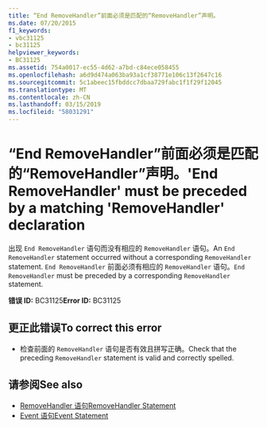 ```yaml
---
title: “End RemoveHandler”前面必须是匹配的“RemoveHandler”声明。
ms.date: 07/20/2015
f1_keywords:
- vbc31125
- bc31125
helpviewer_keywords:
- BC31125
ms.assetid: 754a0017-ec55-4d62-a7bd-c84ece058455
ms.openlocfilehash: a6d9d474a063ba93a1cf38771e106c13f2647c16
ms.sourcegitcommit: 5c1abeec15fbddcc7dbaa729fabc1f1f29f12045
ms.translationtype: MT
ms.contentlocale: zh-CN
ms.lasthandoff: 03/15/2019
ms.locfileid: "58031291"
---
```

# <a name="end-removehandler-must-be-preceded-by-a-matching-removehandler-declaration"></a><span data-ttu-id="3bb2c-102">“End RemoveHandler”前面必须是匹配的“RemoveHandler”声明。</span><span class="sxs-lookup"><span data-stu-id="3bb2c-102">'End RemoveHandler' must be preceded by a matching 'RemoveHandler' declaration</span></span>
<span data-ttu-id="3bb2c-103">出现 `End RemoveHandler` 语句而没有相应的 `RemoveHandler` 语句。</span><span class="sxs-lookup"><span data-stu-id="3bb2c-103">An `End RemoveHandler` statement occurred without a corresponding `RemoveHandler` statement.</span></span> <span data-ttu-id="3bb2c-104">`End RemoveHandler` 前面必须有相应的 `RemoveHandler` 语句。</span><span class="sxs-lookup"><span data-stu-id="3bb2c-104">`End RemoveHandler` must be preceded by a corresponding `RemoveHandler` statement.</span></span>  
  
 <span data-ttu-id="3bb2c-105">**错误 ID:** BC31125</span><span class="sxs-lookup"><span data-stu-id="3bb2c-105">**Error ID:** BC31125</span></span>  
  
## <a name="to-correct-this-error"></a><span data-ttu-id="3bb2c-106">更正此错误</span><span class="sxs-lookup"><span data-stu-id="3bb2c-106">To correct this error</span></span>  
  
-   <span data-ttu-id="3bb2c-107">检查前面的 `RemoveHandler` 语句是否有效且拼写正确。</span><span class="sxs-lookup"><span data-stu-id="3bb2c-107">Check that the preceding `RemoveHandler` statement is valid and correctly spelled.</span></span>  
  
## <a name="see-also"></a><span data-ttu-id="3bb2c-108">请参阅</span><span class="sxs-lookup"><span data-stu-id="3bb2c-108">See also</span></span>

- [<span data-ttu-id="3bb2c-109">RemoveHandler 语句</span><span class="sxs-lookup"><span data-stu-id="3bb2c-109">RemoveHandler Statement</span></span>](../../visual-basic/language-reference/statements/removehandler-statement.md)
- [<span data-ttu-id="3bb2c-110">Event 语句</span><span class="sxs-lookup"><span data-stu-id="3bb2c-110">Event Statement</span></span>](../../visual-basic/language-reference/statements/event-statement.md)
